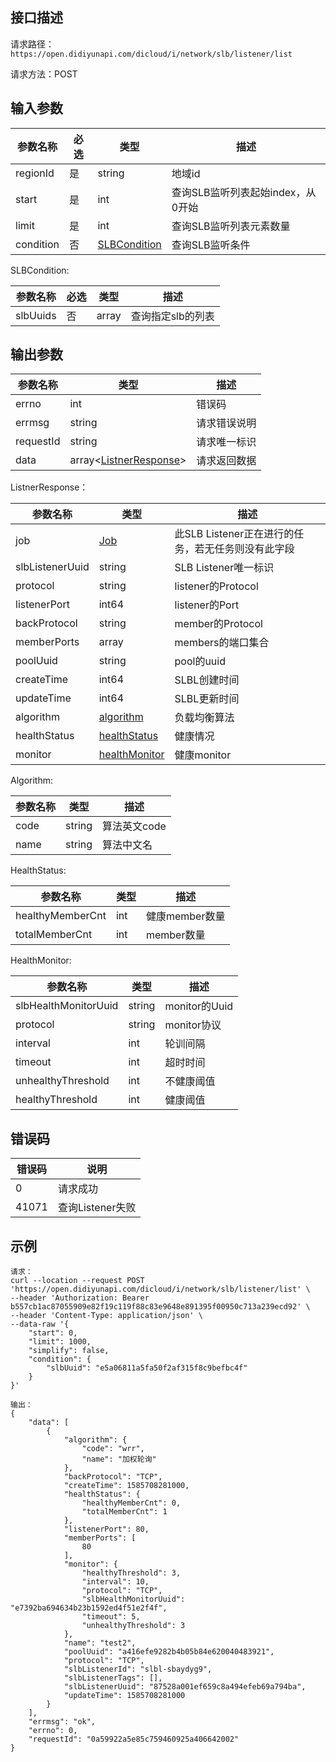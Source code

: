 ## 接口描述

请求路径：`https://open.didiyunapi.com/dicloud/i/network/slb/listener/list`

请求方法：POST

## 输入参数

| 参数名称  | 必选 | 类型                          | 描述                              |
| --------- | ---- | ----------------------------- | --------------------------------- |
| regionId  | 是   | string                        | 地域id                            |
| start     | 是   | int                           | 查询SLB监听列表起始index，从0开始 |
| limit     | 是   | int                           | 查询SLB监听列表元素数量           |
| condition | 否   | [SLBCondition](#SLBCondition) | 查询SLB监听条件                   |

<span id="SLBCondition"></span>
SLBCondition:

| 参数名称 | 必选 | 类型                | 描述                       |
| -------- | ---- | ------------------- | -------------------------- |
| slbUuids | 否   | array<string> | 查询指定slb的列表 |

## 输出参数

| 参数名称  | 类型                                       | 描述         |
| --------- | ------------------------------------------ | ------------ |
| errno     | int                                        | 错误码       |
| errmsg    | string                                     | 请求错误说明 |
| requestId | string                                     | 请求唯一标识 |
| data      | array\<[ListnerResponse](#ListnerResponse)\> | 请求返回数据 |

<span id="ListnerResponse"></span>
ListnerResponse：

| 参数名称        | 类型                                                     | 描述                                               |
| --------------- | -------------------------------------------------------- | -------------------------------------------------- |
| job             | [Job](/static/docs-content/products/通用响应结构.md#Job) | 此SLB Listener正在进行的任务，若无任务则没有此字段 |
| slbListenerUuid | string                                                   | SLB Listener唯一标识                               |
| protocol        | string                                                   | listener的Protocol                                 |
| listenerPort    | int64                                                    | listener的Port                                     |
| backProtocol    | string                                                   | member的Protocol                                   |
| memberPorts     | array<int>                                               | members的端口集合                                  |
| poolUuid        | string                                                   | pool的uuid                                         |
| createTime      | int64                                                    | SLBL创建时间                                       |
| updateTime      | int64                                                    | SLBL更新时间                                       |
| algorithm       | [algorithm](#algorithm)                                  | 负载均衡算法                                       |
| healthStatus    | [healthStatus](#healthStatus)                            | 健康情况                                           |
| monitor         | [healthMonitor](#healthMonitor)                          | 健康monitor                                        |

<span id="Algorithm"></span>
Algorithm:

| 参数名称 | 类型   | 描述         |
| -------- | ------ | ------------ |
| code     | string | 算法英文code |
| name     | string | 算法中文名   |

<span id="HealthStatus"></span>
HealthStatus:

| 参数名称         | 类型 | 描述           |
| ---------------- | ---- | -------------- |
| healthyMemberCnt | int  | 健康member数量 |
| totalMemberCnt   | int  | member数量     |

<span id="HealthMonitor"></span>
HealthMonitor:

| 参数名称             | 类型   | 描述          |
| -------------------- | ------ | ------------- |
| slbHealthMonitorUuid | string | monitor的Uuid |
| protocol             | string | monitor协议   |
| interval             | int    | 轮训间隔      |
| timeout              | int    | 超时时间      |
| unhealthyThreshold   | int    | 不健康阈值    |
| healthyThreshold     | int    | 健康阈值      |



## 错误码

| 错误码 | 说明             |
| ------ | ---------------- |
| 0      | 请求成功         |
| 41071  | 查询Listener失败 |

## 示例

```
请求：
curl --location --request POST 'https://open.didiyunapi.com/dicloud/i/network/slb/listener/list' \
--header 'Authorization: Bearer b557cb1ac87055909e82f19c119f88c83e9648e891395f00950c713a239ecd92' \
--header 'Content-Type: application/json' \
--data-raw '{
    "start": 0,
    "limit": 1000,
    "simplify": false,
    "condition": {
        "slbUuid": "e5a06811a5fa50f2af315f8c9befbc4f"
    }
}'

输出：
{
    "data": [
        {
            "algorithm": {
                "code": "wrr",
                "name": "加权轮询"
            },
            "backProtocol": "TCP",
            "createTime": 1585708281000,
            "healthStatus": {
                "healthyMemberCnt": 0,
                "totalMemberCnt": 1
            },
            "listenerPort": 80,
            "memberPorts": [
                80
            ],
            "monitor": {
                "healthyThreshold": 3,
                "interval": 10,
                "protocol": "TCP",
                "slbHealthMonitorUuid": "e7392ba694634b23b1592ed4f51e2f4f",
                "timeout": 5,
                "unhealthyThreshold": 3
            },
            "name": "test2",
            "poolUuid": "a416efe9282b4b05b84e620040483921",
            "protocol": "TCP",
            "slbListenerId": "slbl-sbaydyg9",
            "slbListenerTags": [],
            "slbListenerUuid": "87528a001ef659c8a494efeb69a794ba",
            "updateTime": 1585708281000
        }
    ],
    "errmsg": "ok",
    "errno": 0,
    "requestId": "0a59922a5e85c759460925a406642002"
}
```
